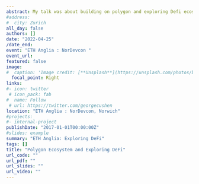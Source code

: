 ```yaml
---
abstract: My talk was about building on polygon and exploring Defi ecosystem 
#address:
#  city: Zurich
all_day: false
authors: []
date: "2022-04-25"
/date_end: 
event: "ETH Anglia : NorDevcon "
event_url:
featured: false
image:
#  caption: 'Image credit: [**Unsplash**](https://unsplash.com/photos/bzdhc5b3Bxs)'
  focal_point: Right
links:
#- icon: twitter
 # icon_pack: fab
#  name: Follow
 # url: https://twitter.com/georgecushen
location: "ETH Anglia : NorDevcon, Norwich"
#projects:
#- internal-project
publishDate: "2017-01-01T00:00:00Z"
#slides: example
summary: "ETH Anglia: Exploring DeFi" 
tags: []
title: "Polygon Ecosystem and Exploring DeFi"
url_code: ""
url_pdf: ""
url_slides: ""
url_video: ""
---
```



